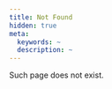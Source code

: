 ```yaml
---
title: Not Found
hidden: true
meta:
  keywords: ~
  description: ~
---
```


Such page does not exist.
